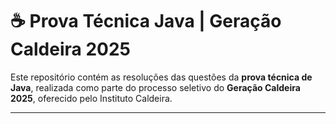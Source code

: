 # ☕ Prova Técnica Java | Geração Caldeira 2025

Este repositório contém as resoluções das questões da **prova técnica de Java**, realizada como parte do processo seletivo do **Geração Caldeira 2025**, oferecido pelo Instituto Caldeira.

---

